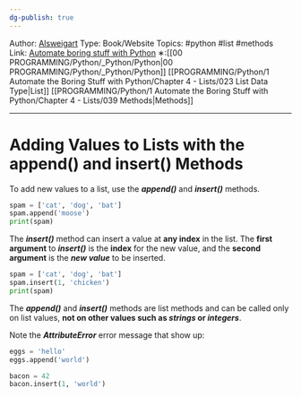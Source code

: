 ```yaml
---
dg-publish: true
---
```

Author: [Alsweigart](https://alsweigart.com/)
Type: Book/Website
Topics: #python #list #methods
Link: [Automate boring stuff with Python](https://automatetheboringstuff.com/)
∗:[[00 PROGRAMMING/Python/_Python/Python\|00 PROGRAMMING/Python/_Python/Python]]  [[PROGRAMMING/Python/1 Automate the Boring Stuff with Python/Chapter 4 - Lists/023 List Data Type\|List]] [[PROGRAMMING/Python/1 Automate the Boring Stuff with Python/Chapter 4 - Lists/039 Methods\|Methods]] 

---
# Adding Values to Lists with the append() and insert() Methods

To add new values to a list, use the ___append()___ and ___insert()___ methods.

```python
spam = ['cat', 'dog', 'bat']
spam.append('moose')
print(spam)
```

The ___insert()___ method can insert a value at __any index__ in the list.
The __first argument__ to ___insert()___ is the __index__ for the new value,
and the __second argument__ is the ___new value___ to be inserted.

```python
spam = ['cat', 'dog', 'bat']
spam.insert(1, 'chicken')
print(spam)
```

The ___append()___ and ___insert()___ methods are list methods and can be called only on list values, __not on other values such as ___strings___ or ___integers_____. 

Note the ___AttributeError___ error message that show up:
```python
eggs = 'hello'
eggs.append('world')

bacon = 42
bacon.insert(1, 'world')
```